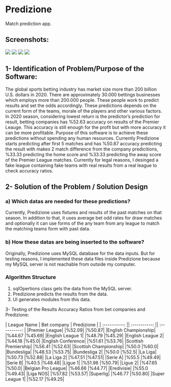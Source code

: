 
# Predizione

Match prediction app.

## Screenshots:
![](https://github.com/Nashiria/Flutter/blob/main/Project/screenshots/screenshot1.PNG)
![](https://github.com/Nashiria/Flutter/blob/main/Project/screenshots/screenshot2.PNG)
![](https://github.com/Nashiria/Flutter/blob/main/Project/screenshots/screenshot3.PNG)
![](https://github.com/Nashiria/Flutter/blob/main/Project/screenshots/screenshot4.PNG)

## 1-	Identification of Problem/Purpose of the Software:

The global sports betting industry has market size more than 200 billion U.S. dollars in 2020. There are approximately 30.000 bettings businesses which employs more than 200.000 people. These people work to predict results and set the odds accordingly. These predictions depends on the current form of the teams, morale of the players and other various factors. In 2020 season, considering lowest return is the predictor’s prediction for result, betting companies has %52.63 accuracy on results of the Premier Leauge. This accuracy is still enough for the profit but with more accuracy it can be more profitable. Purpose of this software is to achieve these predictions without spending any human resources. Currently Predizione starts predicting after first 5 matches and has %50.87 accuracy predicting the result with makes 2 match difference from the company predicitions, %33.33 predicting the home score and %33.33 predicting the away score of the Premier League matches. Currently for legal reasons, I desinged a fake league containing fake teams with real results from a real league to check accuracy ratios.

## 2-	Solution of the Problem / Solution Design

### a)	Which datas are needed for these predictions?

Currently, Predizione uses fixtures and results of the past matches on that season. In addition to that, it uses average bet odd rates for draw matches and optionally it can use forms of the any team from any league to match the matching teams form with past data.

### b)	How these datas are being inserted to the software?

Originally, Predizione uses MySQL database for the data inputs. But for testing reasons, I implemented these data files inside Predizione because my MySQL server is not reachable from outside my computer. 

###  Algorithm Structure
1.	sqlOpertions class gets the data from the MySQL server.
2.	Predizione predicts the results from the data.
3.	UI generates modules from this data.


3- Testing of the Results
Accuracy Ratios from bet companies and Predizione:

| League Name |	Bet company |	Predizione |
| :----------: || :----------: || :----------: |
|Premier League|	|%52.09|	|%50.87|
|English Championship|	|%44.67	|%45.69|
|English League 1|	|%48.79	|%45.29|
|English League 2|	|%44.18	|%45.0|
|English Conference|	|%51.61	|%53.76|
|Scottish Premiership|	|%56.41	|%52.63|
|Scottish Championship|	|%50.0	|%60.0|
|Bundesliga|	|%48.53	|%53.75|
|Bundesliga 2|	|%50.0	|%52.5|
|La Liga|	|%50.73	|%52.88|
|La Liga 2|	|%47.51	|%47.51|
|Serie A|	|%55.5	|%49.49|
|Serie B|	|%40.5	|%48.48|
|Ligue 1|	|%51.98	|%50.79|
|Ligue 2|	|%47.65	|%50.0|
|Belgian Pro League|	|%46.66	|%44.77|
|Eredivisie|	|%55.0	|%49.43|
|Liga NOS|	|%57.82	|%53.57|
|Superlig|	|%46.77	|%50.80|
|Super League 1|	|%52.17	|%49.25|


